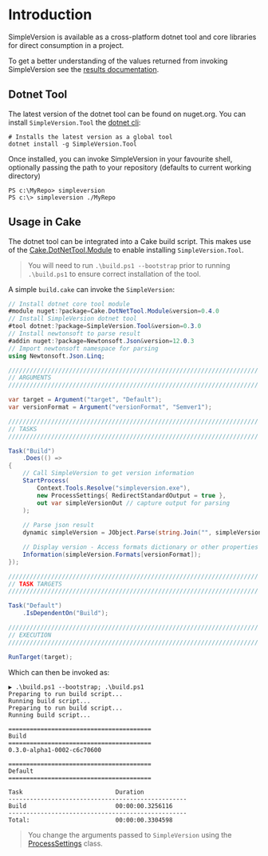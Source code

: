 Introduction
============

SimpleVersion is available as a cross-platform dotnet tool and core libraries for direct consumption in a project.

To get a better understanding of the values returned from invoking SimpleVersion
see the [results documentation][results].

Dotnet Tool
-----------------

The latest version of the dotnet tool can be found on nuget.org.
You can install `SimpleVersion.Tool` the [dotnet cli]:

```posh
# Installs the latest version as a global tool
dotnet install -g SimpleVersion.Tool
```

Once installed, you can invoke SimpleVersion in your favourite shell, optionally passing the path to your repository (defaults to current working directory)

```posh
PS c:\MyRepo> simpleversion
PS c:\> simpleversion ./MyRepo
```

Usage in Cake
-------------

The dotnet tool can be integrated into a Cake build script. This makes use
of the [Cake.DotNetTool.Module] to enable installing `SimpleVersion.Tool`.
> You will need to run `.\build.ps1 --bootstrap` prior to running `.\build.ps1` to ensure correct installation of the tool.

A simple `build.cake` can invoke the `SimpleVersion`:

```c#
// Install dotnet core tool module
#module nuget:?package=Cake.DotNetTool.Module&version=0.4.0
// Install SimpleVersion dotnet tool
#tool dotnet:?package=SimpleVersion.Tool&version=0.3.0
// Install newtonsoft to parse result
#addin nuget:?package=Newtonsoft.Json&version=12.0.3
// Import newtonsoft namespace for parsing
using Newtonsoft.Json.Linq;

//////////////////////////////////////////////////////////////////////
// ARGUMENTS
//////////////////////////////////////////////////////////////////////

var target = Argument("target", "Default");
var versionFormat = Argument("versionFormat", "Semver1");

//////////////////////////////////////////////////////////////////////
// TASKS
//////////////////////////////////////////////////////////////////////

Task("Build")
    .Does(() =>
{
    // Call SimpleVersion to get version information
    StartProcess(
        Context.Tools.Resolve("simpleversion.exe"),
        new ProcessSettings{ RedirectStandardOutput = true }, 
        out var simpleVersionOut // capture output for parsing
    );
    
    // Parse json result
    dynamic simpleVersion = JObject.Parse(string.Join("", simpleVersionOut));

    // Display version - Access formats dictionary or other properties
    Information(simpleVersion.Formats[versionFormat]);
});

//////////////////////////////////////////////////////////////////////
// TASK TARGETS
//////////////////////////////////////////////////////////////////////

Task("Default")
    .IsDependentOn("Build");

//////////////////////////////////////////////////////////////////////
// EXECUTION
//////////////////////////////////////////////////////////////////////

RunTarget(target);
```
Which can then be invoked as:

```posh
▶ .\build.ps1 --bootstrap; .\build.ps1 
Preparing to run build script...
Running build script...
Preparing to run build script...
Running build script...

========================================
Build
========================================
0.3.0-alpha1-0002-c6c70600

========================================
Default
========================================

Task                          Duration
--------------------------------------------------
Build                         00:00:00.3256116
--------------------------------------------------
Total:                        00:00:00.3304598
```
> You change the arguments passed to `SimpleVersion` using the [ProcessSettings] class.

[Results]: ./results.md
[dotnet cli]: https://docs.microsoft.com/en-us/dotnet/core/tools/global-tools
[Cake.DotNetTool.Module]: https://www.gep13.co.uk/blog/introducing-cake.dotnettool.module
[ProcessSettings]: https://cakebuild.net/api/Cake.Core.IO/ProcessSettings/